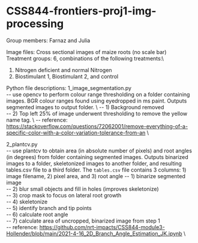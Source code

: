 # CSS844-frontiers-proj1-img-processing
Group members: Farnaz and Julia

Image files: Cross sectional images of maize roots (no scale bar)\
Treatment groups: 6, combinations of the following treatments:\
1. Nitrogen deficient and normal Nitrogen
2. Biostimulant 1, Biostimulant 2, and control

Python file descriptions:
1_image_segmentation.py \
-- use opencv to perform colour range thresholding on a folder containing images. BGR colour ranges found using eyedropped in ms paint. Outputs segmented images to output folder. \ 
-- 1) Background removed\
-- 2) Top left 25% of image underwent thresholding to remove the yellow name tag. \ 
-- reference: https://stackoverflow.com/questions/72062001/remove-everything-of-a-specific-color-with-a-color-variation-tolerance-from-an \

2_plantcv.py \
-- use plantcv to obtain area (in absolute number of pixels) and root angles (in degrees) from folder containing segmented images. Outputs binarized images to a folder, skeletonized images to another folder, and resulting tables.csv file to a third folder. The `tables.csv` file contains 3 columns: 1) image filename, 2) pixel area, and 3) root angle
-- 1) binarize segmented image \
-- 2) blur small objects and fill in holes (improves skeletonize) \
-- 3) crop mask to focus on lateral root growth \
-- 4) skeletonize \
-- 5) identify branch and tip points \
-- 6) calculate root angle \
-- 7) calculate area of uncropped, binarized image from step 1 \
-- reference: https://github.com/nrt-impacts/CSS844-module3-Hollender/blob/main/2021-4-16_2D_Branch_Angle_Estimation_JK.ipynb \
